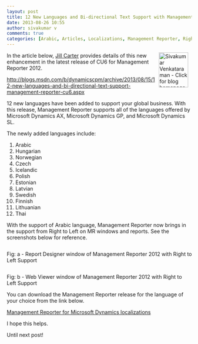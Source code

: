 ```yaml
---
layout: post
title: 12 New Languages and Bi-directional Text Support with Management Reporter 2012 CU6
date: 2013-08-26 10:55
author: sivakumar v
comments: true
categories: [Arabic, Articles, Localizations, Management Reporter, Right to Left, RollUp 6, RU6, Sivakumar Venkataraman, Uncategorized]
---
```

<p style="text-align: left;"><a title="Sivakumar Venkataraman - Click for blog homepage"><img src="https://microsofttpd.github.io/assets/0871.sivav.jpg" alt="Sivakumar Venkataraman - Click for blog homepage" width="80" height="95" align="right" border="0" hspace="10" /></a>In the article below, <a title="Jill Carter" href="http://blogs.msdn.com/216605/ProfileUrlRedirect.ashx" target="_blank">Jill Carter</a> provides details of this new enhancement in the latest release of CU6 for Management Reporter 2012.</p>
<p><a href="http://blogs.msdn.com/b/dynamicscpm/archive/2013/08/15/12-new-languages-and-bi-directional-text-support-management-reporter-cu6.aspx" target="_blank">http://blogs.msdn.com/b/dynamicscpm/archive/2013/08/15/12-new-languages-and-bi-directional-text-support-management-reporter-cu6.aspx</a></p>
<p>12 new languages have been added to support your global business. With this release, Management Reporter supports all of the languages offered by Microsoft Dynamics AX, Microsoft Dynamics GP, and Microsoft Dynamics SL.</p>
<p>The newly added languages include:</p>
<ol>
<li>Arabic</li>
<li>Hungarian</li>
<li>Norwegian</li>
<li>Czech</li>
<li>Icelandic</li>
<li>Polish</li>
<li>Estonian</li>
<li>Latvian</li>
<li>Swedish</li>
<li>Finnish</li>
<li>Lithuanian</li>
<li>Thai</li>
</ol>
<p>With the support of Arabic language, Management Reporter now brings in the support from Right to Left on MR windows and reports. See the screenshots below for reference.</p>
<p><a href="https://msdnshared.blob.core.windows.net/media/TNBlogsFS/prod.evol.blogs.technet.com/CommunityServer.Blogs.Components.WeblogFiles/00/00/00/95/09/3124.mrarabic.png" original-url="http://blogs.technet.com/cfs-file.ashx/__key/communityserver-blogs-components-weblogfiles/00-00-00-95-09/3124.mrarabic.png"><img src="https://msdnshared.blob.core.windows.net/media/TNBlogsFS/prod.evol.blogs.technet.com/CommunityServer.Blogs.Components.WeblogFiles/00/00/00/95/09/3124.mrarabic.png" original-url="http://blogs.technet.com/resized-image.ashx/__size/550x0/__key/communityserver-blogs-components-weblogfiles/00-00-00-95-09/3124.mrarabic.png" alt="" border="0" /></a></p>
<p>Fig: a - Report Designer window of Management Reporter 2012 with Right to Left Support</p>
<p><a href="https://msdnshared.blob.core.windows.net/media/TNBlogsFS/prod.evol.blogs.technet.com/CommunityServer.Blogs.Components.WeblogFiles/00/00/00/95/09/7658.mrarabic1.png" original-url="http://blogs.technet.com/cfs-file.ashx/__key/communityserver-blogs-components-weblogfiles/00-00-00-95-09/7658.mrarabic1.png"><img src="https://msdnshared.blob.core.windows.net/media/TNBlogsFS/prod.evol.blogs.technet.com/CommunityServer.Blogs.Components.WeblogFiles/00/00/00/95/09/7658.mrarabic1.png" original-url="http://blogs.technet.com/resized-image.ashx/__size/550x0/__key/communityserver-blogs-components-weblogfiles/00-00-00-95-09/7658.mrarabic1.png" alt="" border="0" /></a></p>
<p>Fig: b - Web Viewer window of Management Reporter 2012 with Right to Left Support</p>
<p>You can download the Management Reporter release for the language of your choice from the link below.</p>
<p><a title="Management Reporter for Microsoft Dynamics localizations" href="https://mbs.microsoft.com/customersource/downloads/MRlocalizations.htm" target="_blank">Management Reporter for Microsoft Dynamics localizations</a></p>
<p>I hope this helps.</p>
<p>Until next post!</p>
